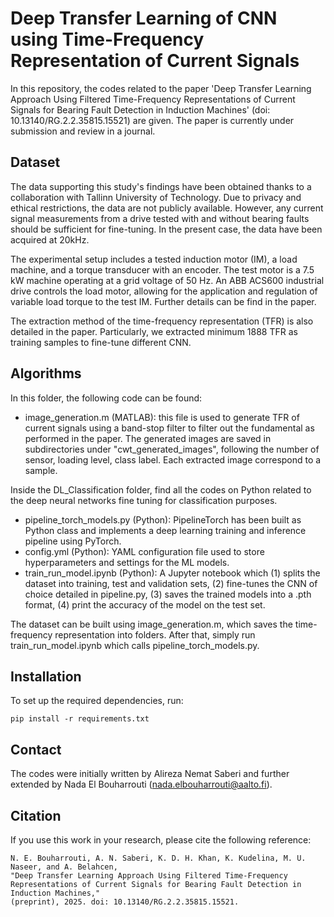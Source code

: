 # Deep Transfer Learning of CNN using Time-Frequency Representation of Current Signals 
In this repository, the codes related to the paper 'Deep Transfer Learning Approach Using Filtered Time-Frequency Representations of Current Signals for Bearing Fault Detection in Induction Machines' (doi: 10.13140/RG.2.2.35815.15521) are given. The paper is currently under submission and review in a journal.  

## Dataset
The data supporting this study's findings have been obtained thanks to a collaboration with Tallinn University of Technology. Due to privacy and ethical restrictions, the data are not publicly available. However, any current signal measurements from a drive tested with and without bearing faults should be sufficient for fine-tuning. In the present case, the data have been acquired at 20kHz.

The experimental setup includes a tested induction motor (IM), a load machine, and a torque transducer with an encoder. The test motor is a 7.5 kW machine operating at a grid voltage of 50 Hz. An ABB ACS600 industrial drive controls the load motor, allowing for the application and regulation of variable load torque to the test IM. Further details can be find in the paper. 

The extraction method of the time-frequency representation (TFR) is also detailed in the paper. Particularly, we extracted minimum 1888 TFR as training samples to fine-tune different CNN. 

## Algorithms 
In this folder, the following code can be found: 
- image_generation.m (MATLAB): this file is used to generate TFR of current signals using a band-stop filter to filter out the fundamental as performed in the paper. The generated images are saved in subdirectories under "cwt_generated_images", following the number of sensor, loading level, class label. Each extracted image correspond to a sample.

Inside the DL_Classification folder, find all the codes on Python related to the deep neural networks fine tuning for classification purposes. 
- pipeline_torch_models.py (Python): PipelineTorch has been built as Python class and implements a deep learning training and inference pipeline using PyTorch.
- config.yml (Python):  YAML configuration file used to store hyperparameters and settings for the ML models. 
- train_run_model.ipynb (Python): A Jupyter notebook which (1) splits the dataset into training, test and validation sets, (2) fine-tunes the CNN of choice detailed in pipeline.py, (3) saves the trained models into a .pth format, (4) print the accuracy of the model on the test set.

The dataset can be built using image_generation.m, which saves the time-frequency representation into folders. After that, simply run train_run_model.ipynb which calls pipeline_torch_models.py.

## Installation
To set up the required dependencies, run:
```
pip install -r requirements.txt
```
## Contact
The codes were initially written by Alireza Nemat Saberi and further extended by Nada El Bouharrouti (nada.elbouharrouti@aalto.fi).  

## Citation 
If you use this work in your research, please cite the following reference:
```
N. E. Bouharrouti, A. N. Saberi, K. D. H. Khan, K. Kudelina, M. U. Naseer, and A. Belahcen, 
"Deep Transfer Learning Approach Using Filtered Time-Frequency Representations of Current Signals for Bearing Fault Detection in Induction Machines," 
(preprint), 2025. doi: 10.13140/RG.2.2.35815.15521.
```
